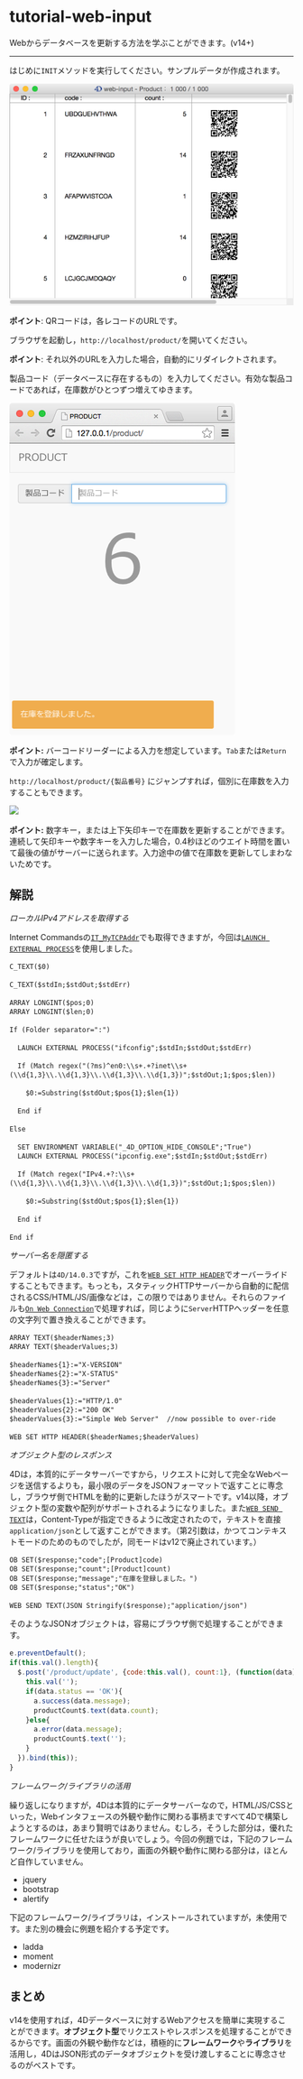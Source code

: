 # tutorial-web-input
Webからデータベースを更新する方法を学ぶことができます。(v14+)

---

はじめに```INIT```メソッドを実行してください。サンプルデータが作成されます。

![](https://github.com/4D-JP/tutorial-web-input/blob/master/images/1.png)

**ポイント**: QRコードは，各レコードのURLです。

ブラウザを起動し，```http://localhost/product/```を開いてください。

**ポイント**: それ以外のURLを入力した場合，自動的にリダイレクトされます。

製品コード（データベースに存在するもの）を入力してください。有効な製品コードであれば，在庫数がひとつずつ増えてゆきます。

![](https://github.com/4D-JP/tutorial-web-input/blob/master/images/2.png)

**ポイント:** バーコードリーダーによる入力を想定しています。```Tab```または```Return```で入力が確定します。

```http://localhost/product/{製品番号}``` にジャンプすれば，個別に在庫数を入力することもできます。

![](https://github.com/4D-JP/tutorial-web-input/blob/master/images/3.png)

**ポイント:** 数字キー，または上下矢印キーで在庫数を更新することができます。連続して矢印キーや数字キーを入力した場合，0.4秒ほどのウエイト時間を置いて最後の値がサーバーに送られます。入力途中の値で在庫数を更新してしまわないためです。

解説
---

*ローカルIPv4アドレスを取得する*

Internet Commandsの[```IT_MyTCPAddr```](http://doc.4d.com/4Dv14/4D-Internet-Commands/14/IT-MyTCPAddr.301-1237736.ja.html)でも取得できますが，今回は[```LAUNCH EXTERNAL PROCESS```](http://doc.4d.com/4Dv14/4D/14.3/LAUNCH-EXTERNAL-PROCESS.301-1697524.ja.html)を使用しました。

```
C_TEXT($0)

C_TEXT($stdIn;$stdOut;$stdErr)

ARRAY LONGINT($pos;0)
ARRAY LONGINT($len;0)

If (Folder separator=":")

  LAUNCH EXTERNAL PROCESS("ifconfig";$stdIn;$stdOut;$stdErr)

  If (Match regex("(?ms)^en0:\\s+.+?inet\\s+(\\d{1,3}\\.\\d{1,3}\\.\\d{1,3}\\.\\d{1,3})";$stdOut;1;$pos;$len))

    $0:=Substring($stdOut;$pos{1};$len{1})

  End if 

Else 

  SET ENVIRONMENT VARIABLE("_4D_OPTION_HIDE_CONSOLE";"True")
  LAUNCH EXTERNAL PROCESS("ipconfig.exe";$stdIn;$stdOut;$stdErr)

  If (Match regex("IPv4.+?:\\s+(\\d{1,3}\\.\\d{1,3}\\.\\d{1,3}\\.\\d{1,3})";$stdOut;1;$pos;$len))

    $0:=Substring($stdOut;$pos{1};$len{1})

  End if 

End if 
```

*サーバー名を隠匿する*

デフォルトは```4D/14.0.3```ですが，これを[```WEB SET HTTP HEADER```](http://doc.4d.com/4Dv14/4D/14.3/WEB-SET-HTTP-HEADER.301-1697696.ja.html)でオーバーライドすることもできます。もっとも，スタティックHTTPサーバーから自動的に配信されるCSS/HTML/JS/画像などは，この限りではありません。それらのファイルも[```On Web Connection```](http://doc.4d.com/4Dv14/4D/14.3/On-Web-Connection-database-method.301-1696629.ja.html)で処理すれば，同じように```Server```HTTPヘッダーを任意の文字列で置き換えることができます。

```
ARRAY TEXT($headerNames;3)
ARRAY TEXT($headerValues;3)

$headerNames{1}:="X-VERSION"
$headerNames{2}:="X-STATUS"
$headerNames{3}:="Server"

$headerValues{1}:="HTTP/1.0"
$headerValues{2}:="200 OK"
$headerValues{3}:="Simple Web Server"  //now possible to over-ride

WEB SET HTTP HEADER($headerNames;$headerValues)
```

*オブジェクト型のレスポンス*

4Dは，本質的にデータサーバーですから，リクエストに対して完全なWebページを送信するよりも，最小限のデータをJSONフォーマットで返すことに専念し，ブラウザ側でHTMLを動的に更新したほうがスマートです。v14以降，オブジェクト型の変数や配列がサポートされるようになりました。また[```WEB SEND TEXT```](http://doc.4d.com/4Dv14/4D/14.3/WEB-SEND-TEXT.301-1697692.ja.html)は，Content-Typeが指定できるように改定されたので，テキストを直接```application/json```として返すことができます。（第2引数は，かつてコンテキストモードのためのものでしたが，同モードはv12で廃止されています。）

```
OB SET($response;"code";[Product]code)
OB SET($response;"count";[Product]count)
OB SET($response;"message";"在庫を登録しました。")
OB SET($response;"status";"OK")

WEB SEND TEXT(JSON Stringify($response);"application/json")
```

そのようなJSONオブジェクトは，容易にブラウザ側で処理することができます。

```js
e.preventDefault();
if(this.val().length){
  $.post('/product/update', {code:this.val(), count:1}, (function(data){            
    this.val('');                    
    if(data.status == 'OK'){
      a.success(data.message);
      productCount$.text(data.count);
    }else{
      a.error(data.message);
      productCount$.text('');
    }                    
  }).bind(this));            
} 
```
*フレームワーク/ライブラリの活用*

繰り返しになりますが，4Dは本質的にデータサーバーなので，HTML/JS/CSSといった，Webインタフェースの外観や動作に関わる事柄まですべて4Dで構築しようとするのは，あまり賢明ではありません。むしろ，そうした部分は，優れたフレームワークに任せたほうが良いでしょう。今回の例題では，下記のフレームワーク/ライブラリを使用しており，画面の外観や動作に関わる部分は，ほとんど自作していません。

* jquery
* bootstrap
* alertify

下記のフレームワーク/ライブラリは，インストールされていますが，未使用です。また別の機会に例題を紹介する予定です。

* ladda
* moment
* modernizr

まとめ
---
v14を使用すれば，4Dデータベースに対するWebアクセスを簡単に実現することができます。**オブジェクト型**でリクエストやレスポンスを処理することができるからです。画面の外観や動作などは，積極的に**フレームワーク**や**ライブラリ**を活用し，4DはJSON形式のデータオブジェクトを受け渡しすることに専念させるのがベストです。
